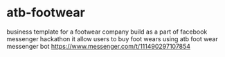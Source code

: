 # atb-footwear
business template for a footwear company build as a part of facebook messenger hackathon
it allow users to buy foot wears using atb foot wear messenger bot https://www.messenger.com/t/111490297107854
